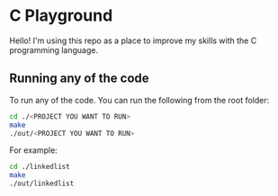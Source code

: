 # C Playground
Hello! I'm using this repo as a place to improve my skills with the C programming language. 

## Running any of the code
To run any of the code. You can run the following from the root folder:
```bash
cd ./<PROJECT YOU WANT TO RUN>
make
./out/<PROJECT YOU WANT TO RUN>
```
For example:
```bash
cd ./linkedlist
make
./out/linkedlist